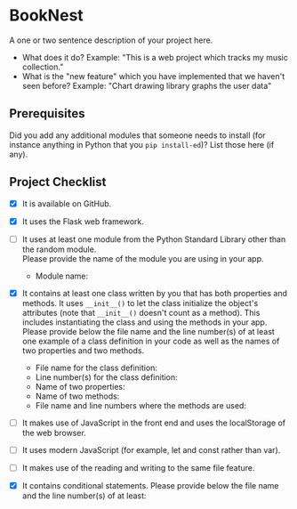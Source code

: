 # BookNest

A one or two sentence description of your project here.

- What does it do?
  Example: "This is a web project which tracks my music
  collection."
- What is the "new feature" which you have implemented that
  we haven't seen before?
  Example: "Chart drawing library graphs the user data"

## Prerequisites

Did you add any additional modules that someone needs to
install (for instance anything in Python that you `pip
install-ed`)?
List those here (if any).

## Project Checklist

- [x] It is available on GitHub.
- [x] It uses the Flask web framework.
- [ ] It uses at least one module from the Python Standard Library other than the random module.  
  Please provide the name of the module you are using in your app.  
  - Module name:
- [x] It contains at least one class written by you that has both properties and methods. It uses `__init__()` to let the class initialize the object's attributes (note that `__init__()` doesn't count as a method). This includes instantiating the class and using the methods in your app.  
  Please provide below the file name and the line number(s) of at least one example of a class definition in your code as well as the names of two properties and two methods.  
  - File name for the class definition:  
  - Line number(s) for the class definition:  
  - Name of two properties:  
  - Name of two methods:  
  - File name and line numbers where the methods are used:
- [ ] It makes use of JavaScript in the front end and uses the localStorage of the web browser.
- [ ] It uses modern JavaScript (for example, let and const rather than var).
- [ ] It makes use of the reading and writing to the same file feature.
- [x] It contains conditional statements. Please provide below the file name and the line number(s) of at least:


